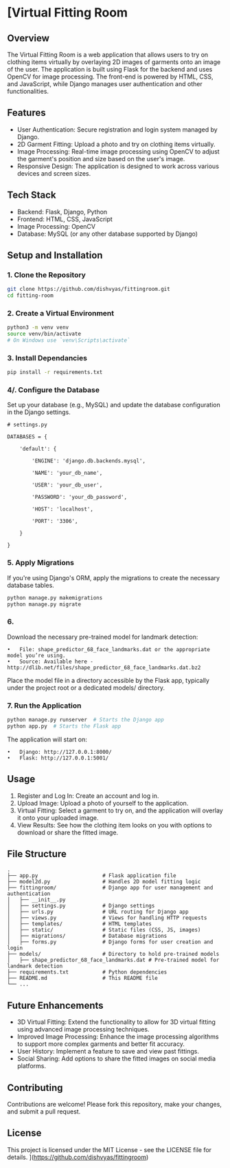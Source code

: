 [Virtual Fitting Room
=======================

Overview
--------

The Virtual Fitting Room is a web application that allows users to try on clothing items virtually by overlaying 2D images of garments onto an image of the user. The application is built using Flask for the backend and uses OpenCV for image processing. The front-end is powered by HTML, CSS, and JavaScript, while Django manages user authentication and other functionalities.

Features
--------

-   User Authentication: Secure registration and login system managed by Django.
-   2D Garment Fitting: Upload a photo and try on clothing items virtually.
-   Image Processing: Real-time image processing using OpenCV to adjust the garment's position and size based on the user's image.
-   Responsive Design: The application is designed to work across various devices and screen sizes.

Tech Stack
----------

-   Backend: Flask, Django, Python
-   Frontend: HTML, CSS, JavaScript
-   Image Processing: OpenCV
-   Database: MySQL (or any other database supported by Django)

Setup and Installation
----------------------

### 1\. Clone the Repository
```bash
git clone https://github.com/dishvyas/fittingroom.git
cd fitting-room
```

### 2\. Create a Virtual Environment
```bash
python3 -m venv venv
source venv/bin/activate  
# On Windows use `venv\Scripts\activate`
```

### 3\. Install Dependancies
```bash
pip install -r requirements.txt
```

### 4/. Configure the Database
Set up your database (e.g., MySQL) and update the database configuration in the Django settings.
```arduino
# settings.py

DATABASES = {

    'default': {

        'ENGINE': 'django.db.backends.mysql',

        'NAME': 'your_db_name',

        'USER': 'your_db_user',

        'PASSWORD': 'your_db_password',

        'HOST': 'localhost',

        'PORT': '3306',

    }

}
```

### 5\. Apply Migrations
If you're using Django's ORM, apply the migrations to create the necessary database tables.
```bash
python manage.py makemigrations
python manage.py migrate
```

### 6\. 
Download the necessary pre-trained model for landmark detection:

	•	File: shape_predictor_68_face_landmarks.dat or the appropriate model you’re using.
	•	Source: Available here - http://dlib.net/files/shape_predictor_68_face_landmarks.dat.bz2

Place the model file in a directory accessible by the Flask app, typically under the project root or a dedicated models/ directory.

### 7\. Run the Application
```bash
python manage.py runserver  # Starts the Django app
python app.py  # Starts the Flask app
```
The application will start on:

	•	Django: http://127.0.0.1:8000/
	•	Flask: http://127.0.0.1:5001/

Usage
-----

1.  Register and Log In: Create an account and log in.
2.  Upload Image: Upload a photo of yourself to the application.
3.  Virtual Fitting: Select a garment to try on, and the application will overlay it onto your uploaded image.
4.  View Results: See how the clothing item looks on you with options to download or share the fitted image.

File Structure
--------------
```plaintext
.
├── app.py                     # Flask application file
├── model2d.py                 # Handles 2D model fitting logic
├── fittingroom/               # Django app for user management and authentication
│   ├── __init__.py
│   ├── settings.py            # Django settings
│   ├── urls.py                # URL routing for Django app
│   ├── views.py               # Views for handling HTTP requests
│   ├── templates/             # HTML templates
│   ├── static/                # Static files (CSS, JS, images)
│   ├── migrations/            # Database migrations
│   ├── forms.py               # Django forms for user creation and login
├── models/                    # Directory to hold pre-trained models
│   ├── shape_predictor_68_face_landmarks.dat # Pre-trained model for landmark detection
├── requirements.txt           # Python dependencies
├── README.md                  # This README file
└── ...
```

Future Enhancements
-------------------

-   3D Virtual Fitting: Extend the functionality to allow for 3D virtual fitting using advanced image processing techniques.
-   Improved Image Processing: Enhance the image processing algorithms to support more complex garments and better fit accuracy.
-   User History: Implement a feature to save and view past fittings.
-   Social Sharing: Add options to share the fitted images on social media platforms.

Contributing
------------

Contributions are welcome! Please fork this repository, make your changes, and submit a pull request.

License
-------

This project is licensed under the MIT License - see the LICENSE file for details.
](https://github.com/dishvyas/fittingroom)
